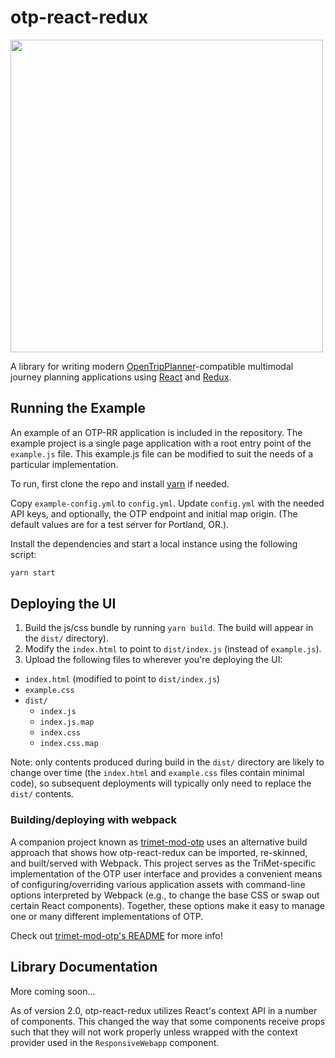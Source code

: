 # otp-react-redux

<img src="https://github.com/opentripplanner/otp-react-redux/raw/master/otprr.png" width="500" />

A library for writing modern [OpenTripPlanner](http://www.opentripplanner.org/)-compatible multimodal journey planning applications using [React](https://reactjs.org/) and [Redux](https://redux.js.org/).

## Running the Example

An example of an OTP-RR application is included in the repository. The example project is a single page application with a root entry point of the `example.js` file. This example.js file can be modified to suit the needs of a particular implementation.

To run, first clone the repo and install [yarn](https://yarnpkg.com/) if needed.

Copy `example-config.yml` to `config.yml`. Update `config.yml` with the needed API keys, and optionally, the OTP endpoint and initial map origin. (The default values are for a test server for Portland, OR.).

Install the dependencies and start a local instance using the following script:

```bash
yarn start
```

## Deploying the UI

1. Build the js/css bundle by running `yarn build`. The build will appear in the `dist/` directory).
2. Modify the `index.html` to point to `dist/index.js` (instead of `example.js`).
3. Upload the following files to wherever you're deploying the UI:
  - `index.html` (modified to point to `dist/index.js`)
  - `example.css`
  - `dist/`
    - `index.js`
    - `index.js.map`
    - `index.css`
    - `index.css.map`

Note: only contents produced during build in the `dist/` directory are likely to change over time (the `index.html` and `example.css` files contain minimal code), so subsequent deployments will typically only need to replace the `dist/` contents.

### Building/deploying with webpack

A companion project known as [trimet-mod-otp](https://github.com/ibi-group/trimet-mod-otp/) uses an alternative build approach that shows how otp-react-redux can be imported, re-skinned, and built/served with Webpack. This project serves as the TriMet-specific implementation of the OTP user interface and provides a convenient means of configuring/overriding various application assets with command-line options interpreted by Webpack (e.g., to change the base CSS or swap out certain React components). Together, these options make it easy to manage one or many different implementations of OTP.

Check out [trimet-mod-otp's README](https://github.com/ibi-group/trimet-mod-otp/#using-custom-indexhtml-css-and-js) for more info!

## Library Documentation

More coming soon...

As of version 2.0, otp-react-redux utilizes React's context API in a number of components. This changed the way that some components receive props such that they will not work properly unless wrapped with the context provider used in the `ResponsiveWebapp` component.
